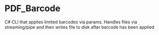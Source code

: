 # PDF_Barcode
C# CLI that applies limited barcodes via params. Handles files via streaming/pipe and then writes file to disk after barcode has been applied
